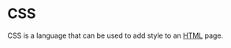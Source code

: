 # CSS

CSS is a language that can be used to add style to an [HTML](/wiki/HTML) page.















